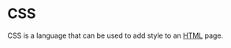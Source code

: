 # CSS

CSS is a language that can be used to add style to an [HTML](/wiki/HTML) page.















